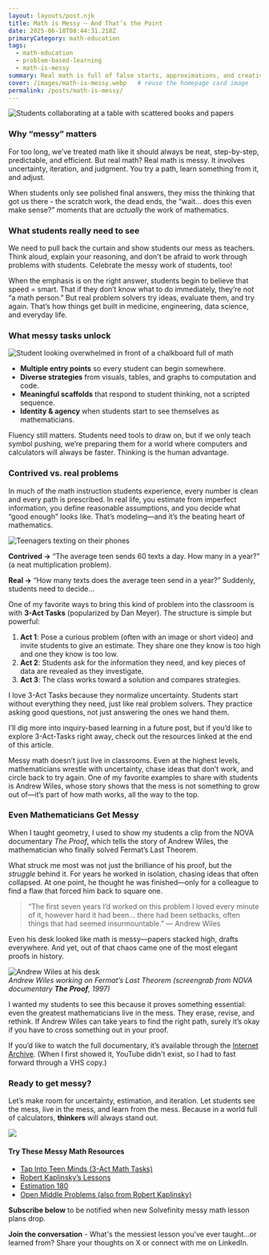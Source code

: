 ```yaml
---
layout: layouts/post.njk
title: Math is Messy — And That’s the Point
date: 2025-06-18T08:44:31.218Z
primaryCategory: math-education
tags:
  - math-education
  - problem-based-learning
  - math-is-messy
summary: Real math is full of false starts, approximations, and creative choices. That’s not a flaw—that’s the work.
cover: /images/math-is-messy.webp   # reuse the homepage card image
permalink: /posts/math-is-messy/
---
```


  <div class="featured-image">
    <img src="/images/math-is-messy.webp" alt="Students collaborating at a table with scattered books and papers">
  </div>
  <div>
    <h3>Why “messy” matters</h3>
    <p>For too long, we’ve treated math like it should always be neat, step-by-step, predictable, and efficient. But real math? Real math is messy. It involves uncertainty, iteration, and judgment. You try a path, learn something from it, and adjust.</p>
    <p>When students only see polished final answers, they miss the thinking that got us there - the scratch work, the dead ends, the “wait… does this even make sense?” moments that are <em>actually</em> the work of mathematics.  </p>
</div>

### What students really need to see

We need to pull back the curtain and show students our mess as teachers. Think aloud, explain your reasoning, and don't be afraid to work through problems with students. Celebrate the messy work of students, too! 

When the emphasis is on the right answer, students begin to believe that speed = smart. That if they don’t know what to do immediately, they’re not “a math person.” But real problem solvers try ideas, evaluate them, and try again. That’s how things get built in medicine, engineering, data science, and everyday life.

<h3>What messy tasks unlock</h3>

<img src="/images/blog/overwhelmed-student.webp"
     alt="Student looking overwhelmed in front of a chalkboard full of math"
     class="img-wide-right">

<ul>
  <li><strong>Multiple entry points</strong> so every student can begin somewhere.</li>
  <li><strong>Diverse strategies</strong> from visuals, tables, and graphs to computation and code.</li>
  <li><strong>Meaningful scaffolds</strong> that respond to student thinking, not a scripted sequence.</li>
  <li><strong>Identity & agency</strong> when students start to see themselves as mathematicians.</li>
</ul>

<p>Fluency still matters. Students need tools to draw on, but if we only teach symbol pushing, we’re preparing them for a world where computers and calculators will always be faster. Thinking is the human advantage.</p>

### Contrived vs. real problems

In much of the math instruction students experience, every number is clean and every path is prescribed. In real life, you estimate from imperfect information, you define reasonable assumptions, and you decide what “good enough” looks like. That’s modeling—and it’s the beating heart of mathematics. 

<div class="split">
  <div class="media">
    <img src="/images/blog/teens-texting.webp" alt="Teenagers texting on their phones">
  </div>
  <div>
    <p><strong>Contrived →</strong> “The average teen sends 60 texts a day. How many in a year?” (a neat multiplication problem).</p>
    <p><strong>Real →</strong> “How many texts does the average teen send in a year?” Suddenly, students need to decide...</p>
  </div>
</div>  

One of my favorite ways to bring this kind of problem into the classroom is with **3-Act Tasks** (popularized by Dan Meyer). The structure is simple but powerful:  

1. **Act 1**: Pose a curious problem (often with an image or short video) and invite students to give an estimate. They share one they know is too high and one they know is too low.  
2. **Act 2**: Students ask for the information they need, and key pieces of data are revealed as they investigate.  
3. **Act 3**: The class works toward a solution and compares strategies.  

I love 3-Act Tasks because they normalize uncertainty. Students start without everything they need, just like real problem solvers. They practice asking good questions, not just answering the ones we hand them.  

I’ll dig more into inquiry-based learning in a future post, but if you’d like to explore 3-Act-Tasks right away, check out the resources linked at the end of this article.

Messy math doesn’t just live in classrooms. Even at the highest levels, mathematicians wrestle with uncertainty, chase ideas that don’t work, and circle back to try again. One of my favorite examples to share with students is Andrew Wiles, whose story shows that the mess is not something to grow out of—it’s part of how math works, all the way to the top.

### Even Mathematicians Get Messy

When I taught geometry, I used to show my students a clip from the NOVA documentary *The Proof*, which tells the story of Andrew Wiles, the mathematician who finally solved Fermat’s Last Theorem.

What struck me most was not just the brilliance of his proof, but the *struggle* behind it. For years he worked in isolation, chasing ideas that often collapsed. At one point, he thought he was finished—only for a colleague to find a flaw that forced him back to square one. 

> “The first seven years I’d worked on this problem I loved every minute of it, however hard it had been… there had been setbacks, often things that had seemed insurmountable.” — Andrew Wiles

Even his desk looked like math is messy—papers stacked high, drafts everywhere. And yet, out of that chaos came one of the most elegant proofs in history.

![Andrew Wiles at his desk](/images/blog/andrew-wiles-nova.webp)  
*Andrew Wiles working on Fermat’s Last Theorem (screengrab from NOVA documentary **The Proof**, 1997)*

I wanted my students to see this because it proves something essential: even the greatest mathematicians live in the mess. They erase, revise, and rethink. If Andrew Wiles can take years to find the right path, surely it’s okay if you have to cross something out in your proof. 

If you’d like to watch the full documentary, it’s available through the [Internet Archive](https://archive.org/details/NOVATheProof). (When I first showed it, YouTube didn't exist, so I had to fast forward through a VHS copy.)


### Ready to get messy?

Let’s make room for uncertainty, estimation, and iteration. Let students see the mess, live in the mess, and learn from the mess. Because in a world full of calculators, <strong>thinkers</strong> will always stand out.

<img src="/images/blog/math-is-messy-paper.webp"
     class="img-left">

<h4><strong>Try These Messy Math Resources</strong></h4>
<ul>
  <li><a href="https://tapintoteenminds.com/3act-math/" target="_blank" rel="noopener">Tap Into Teen Minds (3-Act Math Tasks)</a></li>
  <li><a href="https://robertkaplinsky.com/lessons/" target="_blank" rel="noopener">Robert Kaplinsky’s Lessons</a></li>
  <li><a href="https://estimation180.com/lessons/" target="_blank" rel="noopener">Estimation 180</a></li>
  <li><a href="https://www.openmiddle.com/" target="_blank" rel="noopener">Open Middle Problems (also from Robert Kaplinsky)</a></li>
</ul>

<strong>Subscribe below</strong> to be notified when new Solvefinity messy math lesson plans drop.

<strong>Join the conversation</strong> - What's the messiest lesson you've ever taught...or learned from? Share your thoughts on X or connect with me on LinkedIn.
